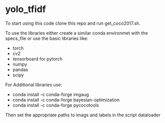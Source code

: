 # yolo_tfidf

To start using this code clone this repo and run get_coco2017.sh.

To use the libraries either create a similar conda environmet with the specs_file or 
use the basic libraries like:

* torch 
* cv2
* tensorboard for pytorch
* numpy
* pandas
* scipy

For Additional libraries use:

* conda install -c conda-forge imgaug
* conda install -c conda-forge bayesian-optimization
* conda install -c conda-forge pycocotools


Then set the appropriate paths to imags and labels in the script dataloader
